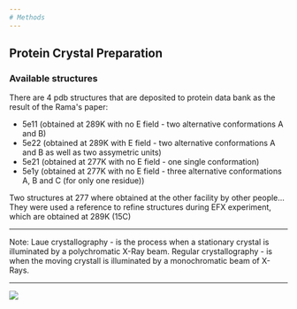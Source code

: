 ```yaml
---
# Methods
---
```




## Protein Crystal Preparation

### Available structures

There are 4 pdb structures that are deposited to protein data bank as the result of the Rama's paper:
 - 5e11 (obtained at 289K with no E field - two alternative conformations A and B)
 - 5e22 (obtained at 289K with E field - two alternative conformations A and B as well as two assymetric units)
 - 5e21 (obtained at 277K with no E field - one single conformation)
 - 5e1y (obtained at 277K with no E field - three alternative conformations A, B and C (for only one residue))

Two structures at 277 where obtained at the other facility by other people... They were used a reference to refine structures during EFX experiment, which are obtained at 289K (15C)

***
Note: Laue crystallography  - is the process when a stationary crystal is illuminated by a polychromatic X-Ray beam.
Regular crystallography - is when the moving crystall is illuminated by a monochromatic beam of X-Rays.
***


 ![](pics/rmsds.png)
